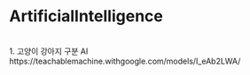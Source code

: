 # ArtificialIntelligence
<br>
1. 고양이 강아지 구분 AI 
https://teachablemachine.withgoogle.com/models/I_eAb2LWA/
